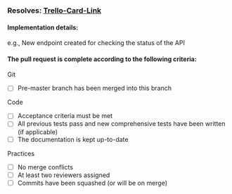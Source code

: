 ### Resolves: [Trello-Card-Link](trello-card-link-goes-here)

#### Implementation details:

e.g., New endpoint created for checking the status of the API


#### The pull request is complete according to the following criteria:

Git
  - [ ] Pre-master branch has been merged into this branch

Code  
  - [ ] Acceptance criteria must be met
  - [ ] All previous tests pass and new comprehensive tests have been written (if applicable)
  - [ ] The documentation is kept up-to-date
  
Practices
  - [ ] No merge conflicts
  - [ ] At least two reviewers assigned
  - [ ] Commits have been squashed (or will be on merge) 
